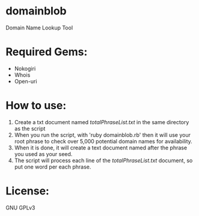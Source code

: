domainblob
==========
Domain Name Lookup Tool

Required Gems:
==============
* Nokogiri
* Whois
* Open-uri

How to use:
===========
1. Create a txt document named *totalPhraseList.txt* in the same directory as the script
2. When you run the script, with 'ruby domainblob.rb' then it will use your root phrase to check over 5,000 potential domain names for availability.
3. When it is done, it will create a text document named after the phrase you used as your seed.
4. The script will process each line of the *totalPhraseList.txt* document, so put one word per each phrase.

License:
========
GNU GPLv3
